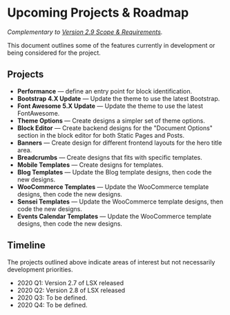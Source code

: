 # Upcoming Projects & Roadmap

_Complementary to [Version 2.9 Scope & Requirements](https://github.com/WordPress/gutenberg/issues/13113)._

This document outlines some of the features currently in development or being considered for the project. 

## Projects

- **Performance** — define an entry point for block identification. 
- **Bootstrap 4.X Update** — Update the theme to use the latest Bootstrap.
- **Font Awesome 5.X Update** — Update the theme to use the latest FontAwesome.
- **Theme Options** — Create designs a simpler set of theme options.
- **Block Editor** — Create backend designs for the "Document Options" section in the block editor for both Static Pages and Posts.
- **Banners** — Create design for different frontend layouts for the hero title area.
- **Breadcrumbs** — Create designs that fits with specific templates.
- **Mobile Templates** — Create designs for templates.
- **Blog Templates** — Update the Blog template designs, then code the new designs.
- **WooCommerce Templates** — Update the WooCommerce template designs, then code the new designs.
- **Sensei Templates** — Update the WooCommerce template designs, then code the new designs.
- **Events Calendar Templates** — Update the WooCommerce template designs, then code the new designs.

## Timeline

The projects outlined above indicate areas of interest but not necessarily development priorities. 

- 2020 Q1: Version 2.7 of LSX released
- 2020 Q2: Version 2.8 of LSX released
- 2020 Q3: To be defined.
- 2020 Q4: To be defined.

